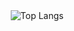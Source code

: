 <div align="center">
  <img src="https://github-readme-stats.vercel.app/api/top-langs/?username=S7EIN07&layout=compact&theme=dark" alt="Top Langs" />
</div>
